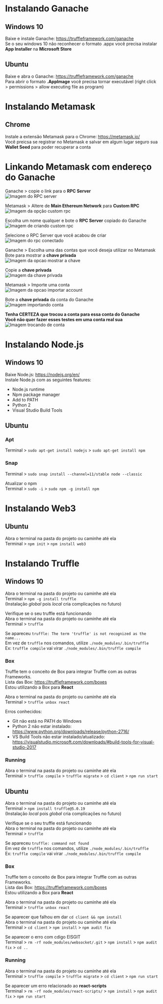 # Instalando Ganache 

## Windows 10
Baixe e instale Ganache: https://truffleframework.com/ganache  
Se o seu windows 10 não reconhecer o formato .appx você precisa instalar **App Installer** na **Microsoft Store**  
    
## Ubuntu
Baixe e abra o Ganache: https://truffleframework.com/ganache  
Para abrir o formato **.AppImage** você precisa tornar executável (right click > permissions > allow executing file as program)  
# Instalando Metamask

## Chrome
Instale a extensão Metamask para o Chrome: https://metamask.io/  
Você preicsa se registrar no Metamask e salvar em algum lugar seguro sua **Wallet Seed** para poder recuperar a conta  
    
# Linkando Metamask com endereço do Ganache

Ganache > copie o link para o **RPC Server**  
![Imagem do RPC server](rpcServer.png)  

Metamask > Altere de **Main Ethereum Network** para **Custom RPC**   
![Imagem da opção custom rpc](customRPC.png)  

 Escolha um nome qualquer e bote o **RPC Server** copiado do Ganache  
![Imagem de criando custom rpc](customRPCsave.png)  

Selecione o RPC Server que você acabou de criar    
![Imagem do rpc conectado](foobar.png)  

Ganache > Escolha uma das contas que você deseja utilizar no Metamask  
Bote para mostrar a **chave privada**  
![Imagem da opcao mostrar a chave](showkey.png)  

Copie a **chave privada**  
![Imagem da chave privada](privatekey.png)  

Metamask > Importe uma conta  
![Imagem da opcao importar account](importaccount.png)  

Bote a **chave privada** da conta do Ganache  
![Imagem importando conta](importaccountkey.png)  

**Tenha CERTEZA que trocou a conta para essa conta do Ganache  
Você não quer fazer esses testes em uma conta real sua**  
![Imagem trocando de conta](changeaccount.png)  

# Instalando Node.js

## Windows 10
Baixe Node.js: https://nodejs.org/en/  
Instale Node.js com as seguintes features:
* Node.js runtime  
* Npm package manager  
* Add to PATH  
* Python 2   
* Visual Studio Build Tools  

## Ubuntu

### Apt
Terminal > `sudo apt-get install nodejs` > `sudo apt-get install npm`  

### Snap
Terminal > `sudo snap install --channel=11/stable node --classic`  

Atualizar o npm  
Terminal > `sudo -i` > `sudo npm -g install npm`  

# Instalando Web3

## Ubuntu
Abra o terminal na pasta do projeto ou caminhe até ela  
Terminal > `npm init` > `npm install web3`  

# Instalando Truffle

## Windows 10
Abra o terminal na pasta do projeto ou caminhe até ela  
Terminal > `npm -g install truffle`  
(Instalação *global* pois *local* cria complicações no futuro)  

Verifique se o seu truffle está funcionando  
Abra o terminal na pasta do projeto ou caminhe até ela  
Terminal > `truffle`  

Se apareceu `truffle: The term 'truffle' is not recognized as the name...`  
Em vez de `truffle` nos comandos, utilize `./node_modules/.bin/truffle`  
Ex: `truffle compile` vai virar `./node_modules/.bin/truffle compile`  

### Box
Truffle tem o conceito de Box para integrar Truffle com as outras Frameworks.  
Lista das Box: https://truffleframework.com/boxes  
Estou utilizando a Box para **React**  

Abra o terminal na pasta do projeto ou caminhe até ela   
Terminal > `truffle unbox react`  

Erros conhecidos:  
* Git não está no PATH do Windows
* Python 2 não estar instalado: https://www.python.org/downloads/release/python-2716/
* VS Build Tools não estar instalado/atualizado: https://visualstudio.microsoft.com/downloads/#build-tools-for-visual-studio-2017  

### Running
Abra o terminal na pasta do projeto ou caminhe até ela   
Terminal > `truffle compile` > `truffle migrate` > `cd client` > `npm run start`  

## Ubuntu
Abra o terminal na pasta do projeto ou caminhe até ela   
Terminal > `npm install truffle@5.0.19`  
(Instalação *local* pois *global* cria complicações no futuro)  

Verifique se o seu truffle está funcionando  
Abra o terminal na pasta do projeto ou caminhe até ela  
Terminal > `truffle`  

Se apareceu `truffle: command not found`  
Em vez de `truffle` nos comandos, utilize `./node_modules/.bin/truffle`  
Ex: `truffle compile` vai virar `./node_modules/.bin/truffle compile`

### Box
Truffle tem o conceito de Box para integrar Truffle com as outras Frameworks.  
Lista das Box: https://truffleframework.com/boxes  
Estou utilizando a Box para **React**  

Abra o terminal na pasta do projeto ou caminhe até ela   
Terminal > `truffle unbox react`  

Se aparecer que falhou em dar `cd client && npm install`  
Abra o terminal na pasta do projeto ou caminhe até ela   
Terminal > `cd client` > `npm install` > `npm audit fix`

Se aparecer o erro com cdigo EISGIT  
Terminal > `rm -rf node_modules/websocket/.git` > `npm install` > `npm audit fix` > `cd ..`  

### Running
Abra o terminal na pasta do projeto ou caminhe até ela   
Terminal > `truffle compile` > `truffle migrate` > `cd client` > `npm run start`  

Se aparecer um erro relacionado ao **react-scripts**  
Terminal > `rm -rf node_modules/react-scripts/` > `npm install` > `npm audit fix` > `npm run start`  
